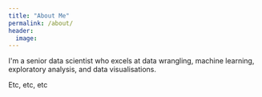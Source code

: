 ```yaml
---
title: "About Me"
permalink: /about/
header:
  image:
---
```


I'm a senior data scientist who excels at data wrangling, machine learning, exploratory analysis, and data visualisations.

Etc, etc, etc
